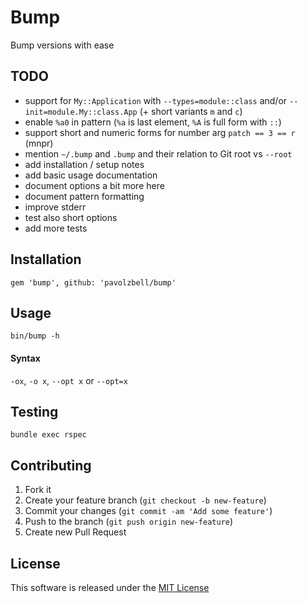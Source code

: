 # Bump

Bump versions with ease

## TODO

- support for `My::Application` with `--types=module::class` and/or `--init=module.My::class.App` (+ short variants `m` and `c`)
- enable `%a0` in pattern (`%a` is last element, `%A` is full form with `::`)
- support short and numeric forms for number arg `patch == 3 == r` (mnpr)
- mention `~/.bump` and `.bump` and their relation to Git root vs `--root`
- add installation / setup notes
- add basic usage documentation
- document options a bit more here
- document pattern formatting
- improve stderr
- test also short options
- add more tests

## Installation

```
gem 'bump', github: 'pavolzbell/bump'
```

## Usage

```
bin/bump -h
```

#### Syntax

`-ox`, `-o x`, `--opt x` or `--opt=x`

## Testing

```
bundle exec rspec
```

## Contributing

1. Fork it
2. Create your feature branch (`git checkout -b new-feature`)
3. Commit your changes (`git commit -am 'Add some feature'`)
4. Push to the branch (`git push origin new-feature`)
5. Create new Pull Request

## License

This software is released under the [MIT License](LICENSE.md)
